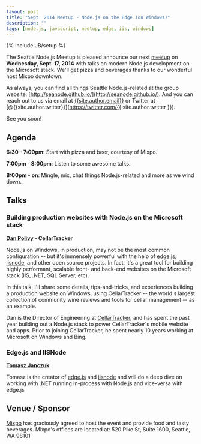 ```yaml
---
layout: post
title: "Sept. 2014 Meetup - Node.js on the Edge (on Windows)"
description: ""
tags: [node.js, javascript, meetup, edge, iis, windows]
---
```

{% include JB/setup %}

The Seattle Node.js Meetup is pleased announce our next
[meetup](TODO)
on **Wednesday, Sept. 17, 2014** with talks on
modern Node.js development on the Microsoft stack. We'll get
pizza and beverages thanks to our wonderful host Mixpo downtown.

As always, you can find all things Seattle Node.js-related at the group website:
[http://seanode.github.io/](http://seanode.github.io/). And you can reach out to
us via email at [{{site.author.email}}](mailto:{{site.author.email}}) or Twitter
at [@{{site.author.twitter}}](https://twitter.com/{{ site.author.twitter }}).

See you soon!

## Agenda

**6:30 - 7:00pm**: Start with pizza and beer, courtesy of Mixpo.

**7:00pm - 8:00pm**: Listen to some awesome talks.

**8:00pm - on**: Mingle, mix, chat things Node.js-related and more as we wind
down.


<!-- more start -->

## Talks

### Building production websites with Node.js on the Microsoft stack

**[Dan Polivy](http://www.cellartracker.com/content.asp?iContent=11) - CellarTracker**

Node.js on Windows, in production, may not be the most common configuration -- but it's immensely powerful with the help of [edge.js](http://tjanczuk.github.io/edge/), [iisnode](https://github.com/tjanczuk/iisnode), and other open source projects. In fact, it's a great tool for building highly performant, scalable front- and back-end websites on the Microsoft stack (IIS, .NET, SQL Server, etc).

In this talk, I'll share some details, tips-and-tricks, and experiences building a production website on Windows, using CellarTracker -- the world's largest collection of community wine reviews and tools for cellar management -- as an example.

Dan is the Director of Engineering at [CellarTracker](http://www.cellartracker.com/), and has spent the past year building out a Node.js stack to power CellarTracker's mobile website and apps. Prior to joining CellarTracker, he spent nearly 10 years working at Microsoft on Windows and Bing.

### Edge.js and IISNode

**[Tomasz Janczuk](https://twitter.com/tjanczuk)**

Tomasz is the creator of [edge.js](http://tjanczuk.github.io/edge/) and [iisnode](https://github.com/tjanczuk/iisnode) and will do a deep dive on working with .NET running in-process with Node.js and vice-versa with edge.js


## Venue / Sponsor

[Mixpo](http://mixpo.com/) has graciously agreed to host the event and provide
food and tasty beverages. Mixpo's offices are located at: 520 Pike St, Suite
1600, Seattle, WA 98101

<!-- more end -->
